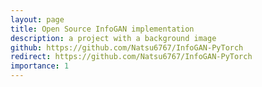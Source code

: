 ```yaml
---
layout: page
title: Open Source InfoGAN implementation
description: a project with a background image
github: https://github.com/Natsu6767/InfoGAN-PyTorch
redirect: https://github.com/Natsu6767/InfoGAN-PyTorch
importance: 1
---
```

